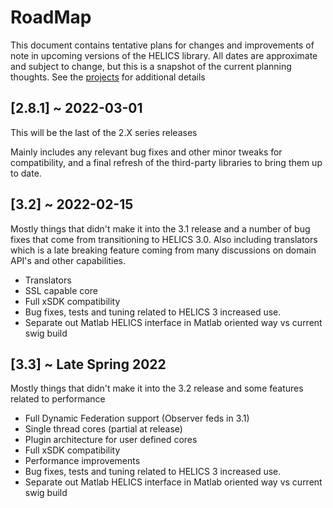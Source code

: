 # RoadMap

This document contains tentative plans for changes and improvements of note in upcoming versions of the HELICS library. All dates are approximate and subject to change, but this is a snapshot of the current planning thoughts. See the [projects](https://github.com/GMLC-TDC/HELICS/projects) for additional details

## \[2.8.1\] ~ 2022-03-01

This will be the last of the 2.X series releases

Mainly includes any relevant bug fixes and other minor tweaks for compatibility, and a final refresh of the third-party libraries to bring them up to date.

## \[3.2\] ~ 2022-02-15

Mostly things that didn't make it into the 3.1 release and a number of bug fixes that come from transitioning to HELICS 3.0. Also including translators which is a late breaking feature coming from many discussions on domain API's and other capabilities.

- Translators
- SSL capable core
- Full xSDK compatibility
- Bug fixes, tests and tuning related to HELICS 3 increased use.
- Separate out Matlab HELICS interface in Matlab oriented way vs current swig build

## \[3.3\] ~ Late Spring 2022

Mostly things that didn't make it into the 3.2 release and some features related to performance

- Full Dynamic Federation support (Observer feds in 3.1)
- Single thread cores (partial at release)
- Plugin architecture for user defined cores
- Full xSDK compatibility
- Performance improvements
- Bug fixes, tests and tuning related to HELICS 3 increased use.
- Separate out Matlab HELICS interface in Matlab oriented way vs current swig build
